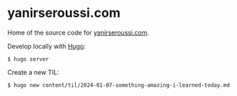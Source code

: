 # yanirseroussi.com

Home of the source code for [yanirseroussi.com](https://yanirseroussi.com).

Develop locally with [Hugo](https://gohugo.io/):

    $ hugo server

Create a new TIL:

    $ hugo new content/til/2024-01-07-something-amazing-i-learned-today.md
